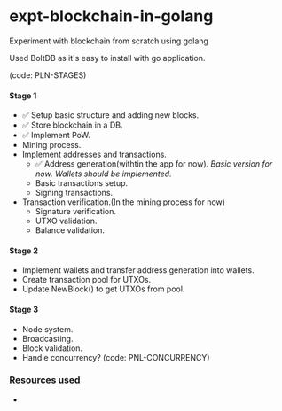 # expt-blockchain-in-golang
 Experiment with blockchain from scratch using golang

 Used BoltDB as it's easy to install with go application.

(code: PLN-STAGES)
#### Stage 1
- :white_check_mark: Setup basic structure and adding new blocks.
- :white_check_mark: Store blockchain in a DB.
- :white_check_mark: Implement PoW.
- Mining process.
- Implement addresses and transactions.
    - :white_check_mark: Address generation(withtin the app for now).
        *Basic version for now. Wallets should be implemented.*
    - Basic transactions setup.
    - Signing transactions.
- Transaction verification.(In the mining process for now)
    - Signature verification.
    - UTXO validation.
    - Balance validation.

#### Stage 2
- Implement wallets and transfer address generation into wallets.
- Create transaction pool for UTXOs.
- Update NewBlock() to get UTXOs from pool.

#### Stage 3
- Node system.
- Broadcasting.
- Block validation.
- Handle concurrency? (code: PNL-CONCURRENCY)

### Resources used
- 